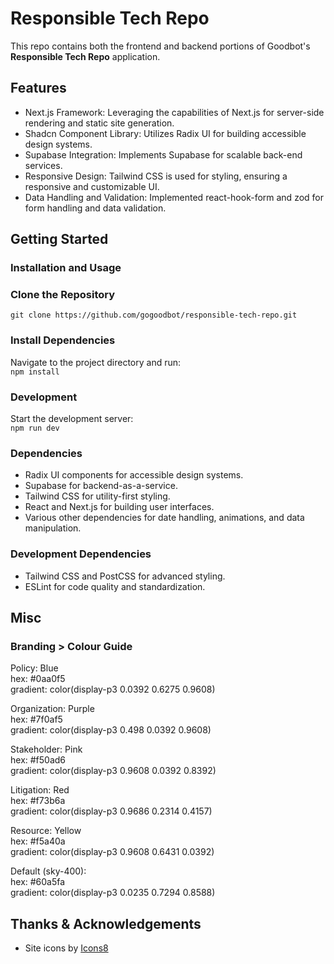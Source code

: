# Responsible Tech Repo

This repo contains both the frontend and backend portions of Goodbot's **Responsible Tech Repo** application.

## Features

- Next.js Framework: Leveraging the capabilities of Next.js for server-side rendering and static site generation.
- Shadcn Component Library: Utilizes Radix UI for building accessible design systems.
- Supabase Integration: Implements Supabase for scalable back-end services.
- Responsive Design: Tailwind CSS is used for styling, ensuring a responsive and customizable UI.
- Data Handling and Validation: Implemented react-hook-form and zod for form handling and data validation.

## Getting Started

### Installation and Usage

### Clone the Repository  
`git clone https://github.com/gogoodbot/responsible-tech-repo.git`

### Install Dependencies    
Navigate to the project directory and run:  
`npm install`

### Development
Start the development server:  
`npm run dev`

### Dependencies  
- Radix UI components for accessible design systems.
- Supabase for backend-as-a-service.
- Tailwind CSS for utility-first styling.
- React and Next.js for building user interfaces.
- Various other dependencies for date handling, animations, and data manipulation.

### Development Dependencies  
- Tailwind CSS and PostCSS for advanced styling.
- ESLint for code quality and standardization.

## Misc

### Branding > Colour Guide

Policy: Blue  
hex: #0aa0f5  
gradient: color(display-p3 0.0392 0.6275 0.9608)  

Organization: Purple  
hex: #7f0af5  
gradient: color(display-p3 0.498 0.0392 0.9608)  

Stakeholder: Pink  
hex: #f50ad6  
gradient: color(display-p3 0.9608 0.0392 0.8392)  

Litigation: Red  
hex: #f73b6a  
gradient: color(display-p3 0.9686 0.2314 0.4157)  

Resource: Yellow  
hex: #f5a40a  
gradient: color(display-p3 0.9608 0.6431 0.0392)  

Default (sky-400):  
hex: #60a5fa  
gradient: color(display-p3 0.0235 0.7294 0.8588)  

## Thanks & Acknowledgements
- Site icons by [Icons8](https://icons8.com/)